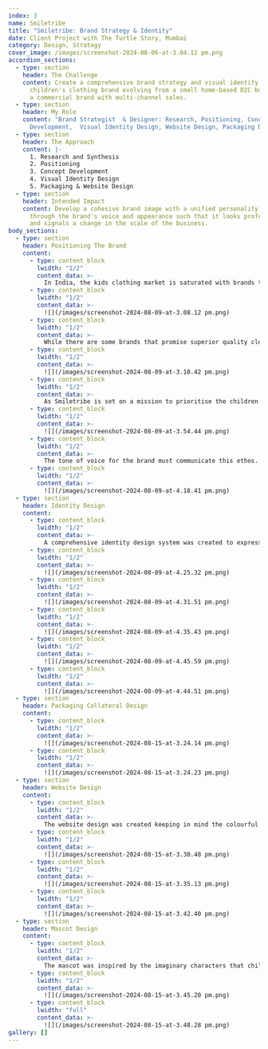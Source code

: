```yaml
---
index: 3
name: Smiletribe
title: "Smiletribe: Brand Strategy & Identity"
date: Client Project with The Turtle Story, Mumbai
category: Design, Strategy
cover_image: /images/screenshot-2024-08-06-at-3.04.12 pm.png
accordion_sections:
  - type: section
    header: The Challenge
    content: Create a comprehensive brand strategy and visual identity for a
      children's clothing brand evolving from a small home-based D2C business to
      a commercial brand with multi-channel sales.
  - type: section
    header: My Role
    content: "Brand Strategist  & Designer: Research, Positioning, Concept
      Development,  Visual Identity Design, Website Design, Packaging Design"
  - type: section
    header: The Approach
    content: |-
      1. Research and Synthesis
      2. Positioning
      3. Concept Development
      4. Visual Identity Design
      5. Packaging & Website Design
  - type: section
    header: Intended Impact
    content: Develop a cohesive brand image with a unified personality expressed
      through the brand's voice and appearance such that it looks professional
      and signals a change in the scale of the business.
body_sections:
  - type: section
    header: Positioning The Brand
    content:
      - type: content_block
        lwidth: "1/2"
        content_data: >-
          In India, the kids clothing market is saturated with brands that focus on trendy looks and market trends rather than the kids' comfort and development. A new age of parents are growing conscious of this and opting for simpler, meaningful comfort clothing for their children.
      - type: content_block
        lwidth: "1/2"
        content_data: >-
          ![](/images/screenshot-2024-08-09-at-3.08.12 pm.png)
      - type: content_block
        lwidth: "1/2"
        content_data: >-
          While there are some brands that promise superior quality clothing, they are priced at a premium. Smiletribe is uniquely positioned to provide the best quality clothing with comparably affordable prices. It can build an image as a brand that is built to nurture the kid and elevate clothing to an experience that contributes to the development of the child.
      - type: content_block
        lwidth: "1/2"
        content_data: >-
          ![](/images/screenshot-2024-08-09-at-3.10.42 pm.png)
      - type: content_block
        lwidth: "1/2"
        content_data: >-
          As Smiletribe is set on a mission to prioritise the children and encourage them to truly express themselves, it must be guided by the following values:
      - type: content_block
        lwidth: "1/2"
        content_data: >-
          ![](/images/screenshot-2024-08-09-at-3.54.44 pm.png)
      - type: content_block
        lwidth: "1/2"
        content_data: >-
          The tone of voice for the brand must communicate this ethos.
      - type: content_block
        lwidth: "1/2"
        content_data: >-
          ![](/images/screenshot-2024-08-09-at-4.18.41 pm.png)
  - type: section
    header: Identity Design
    content:
      - type: content_block
        lwidth: "1/2"
        content_data: >-
          A comprehensive identity design system was created to express the brand's values and beliefs through every touchpoint.
      - type: content_block
        lwidth: "1/2"
        content_data: >-
          ![](/images/screenshot-2024-08-09-at-4.25.32 pm.png)
      - type: content_block
        lwidth: "1/2"
        content_data: >-
          ![](/images/screenshot-2024-08-09-at-4.31.51 pm.png)
      - type: content_block
        lwidth: "1/2"
        content_data: >-
          ![](/images/screenshot-2024-08-09-at-4.35.43 pm.png)
      - type: content_block
        lwidth: "1/2"
        content_data: >-
          ![](/images/screenshot-2024-08-09-at-4.45.59 pm.png)
      - type: content_block
        lwidth: "1/2"
        content_data: >-
          ![](/images/screenshot-2024-08-09-at-4.44.51 pm.png)
  - type: section
    header: Packaging Collateral Design
    content:
      - type: content_block
        lwidth: "1/2"
        content_data: >-
          ![](/images/screenshot-2024-08-15-at-3.24.14 pm.png)
      - type: content_block
        lwidth: "1/2"
        content_data: >-
          ![](/images/screenshot-2024-08-15-at-3.24.23 pm.png)
  - type: section
    header: Website Design
    content:
      - type: content_block
        lwidth: "1/2"
        content_data: >-
          The website design was created keeping in mind the colourful and playful nature of the brand identity.
      - type: content_block
        lwidth: "1/2"
        content_data: >-
          ![](/images/screenshot-2024-08-15-at-3.30.48 pm.png)
      - type: content_block
        lwidth: "1/2"
        content_data: >-
          ![](/images/screenshot-2024-08-15-at-3.35.13 pm.png)
      - type: content_block
        lwidth: "1/2"
        content_data: >-
          ![](/images/screenshot-2024-08-15-at-3.42.40 pm.png)
  - type: section
    header: Mascot Design
    content:
      - type: content_block
        lwidth: "1/2"
        content_data: >-
          The mascot was inspired by the imaginary characters that children create with their imagination.
      - type: content_block
        lwidth: "1/2"
        content_data: >-
          ![](/images/screenshot-2024-08-15-at-3.45.20 pm.png)
      - type: content_block
        lwidth: "full"
        content_data: >-
          ![](/images/screenshot-2024-08-15-at-3.48.28 pm.png)
gallery: []
---
```

